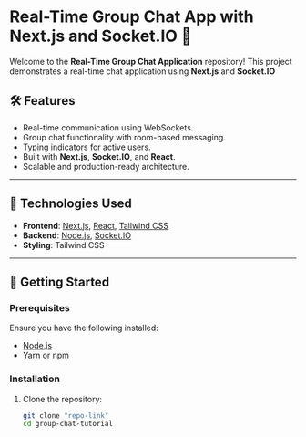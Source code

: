 # Real-Time Group Chat App with Next.js and Socket.IO 🚀

Welcome to the **Real-Time Group Chat Application** repository! This project demonstrates a real-time chat application using **Next.js** and **Socket.IO** 

## 🛠️ Features  
- Real-time communication using WebSockets.  
- Group chat functionality with room-based messaging.  
- Typing indicators for active users.  
- Built with **Next.js**, **Socket.IO**, and **React**.  
- Scalable and production-ready architecture.

---

## 🧰 Technologies Used  
- **Frontend**: [Next.js](https://nextjs.org/), [React](https://reactjs.org/), [Tailwind CSS](https://tailwindcss.com/)  
- **Backend**: [Node.js](https://nodejs.org/), [Socket.IO](https://socket.io/)  
- **Styling**: Tailwind CSS  

---

## 🚀 Getting Started  

### Prerequisites  
Ensure you have the following installed:  
- [Node.js](https://nodejs.org/)  
- [Yarn](https://yarnpkg.com/) or npm  

### Installation  

1. Clone the repository:  
   ```bash
   git clone "repo-link"
   cd group-chat-tutorial
